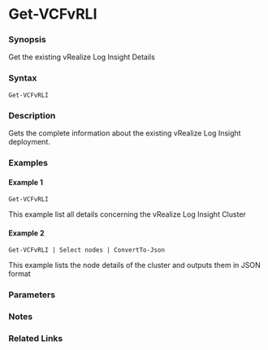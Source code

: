 # Get-VCFvRLI

### Synopsis
Get the existing vRealize Log Insight Details

### Syntax
```
Get-VCFvRLI
```

### Description
Gets the complete information about the existing vRealize Log Insight deployment.

### Examples
#### Example 1
```
Get-VCFvRLI
```
This example list all details concerning the vRealize Log Insight Cluster

#### Example 2
```
Get-VCFvRLI | Select nodes | ConvertTo-Json
```
This example lists the node details of the cluster and outputs them in JSON format

### Parameters

### Notes

### Related Links
